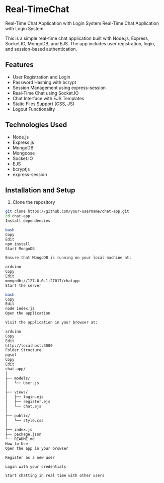 # Real-TimeChat
Real-Time Chat Application with Login System
Real-Time Chat Application with Login System

This is a simple real-time chat application built with Node.js, Express, Socket.IO, MongoDB, and EJS. The app includes user registration, login, and session-based authentication.

## Features

- User Registration and Login
- Password Hashing with bcrypt
- Session Management using express-session
- Real-Time Chat using Socket.IO
- Chat Interface with EJS Templates
- Static Files Support (CSS, JS)
- Logout Functionality

## Technologies Used

- Node.js
- Express.js
- MongoDB
- Mongoose
- Socket.IO
- EJS
- bcryptjs
- express-session

## Installation and Setup

1. Clone the repository

```bash
git clone https://github.com/your-username/chat-app.git
cd chat-app
Install dependencies

bash
Copy
Edit
npm install
Start MongoDB

Ensure that MongoDB is running on your local machine at:

arduino
Copy
Edit
mongodb://127.0.0.1:27017/chatapp
Start the server

bash
Copy
Edit
node index.js
Open the application

Visit the application in your browser at:

arduino
Copy
Edit
http://localhost:3000
Folder Structure
pgsql
Copy
Edit
chat-app/
│
├── models/
│   └── User.js
│
├── views/
│   ├── login.ejs
│   ├── register.ejs
│   └── chat.ejs
│
├── public/
│   └── style.css
│
├── index.js
├── package.json
└── README.md
How to Use
Open the app in your browser

Register as a new user

Login with your credentials

Start chatting in real time with other users
